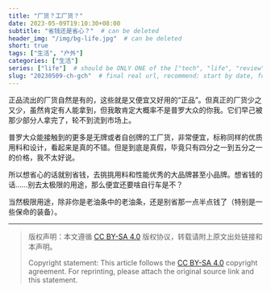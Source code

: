```yaml
---
title: "厂货？工厂货？"
date: 2023-05-09T19:10:30+08:00
subtitle: "省钱还是省心？"  # can be deleted
header_img: "/img/bg-life.jpg"  # can be deleted
short: true
tags: ["生活", "户外"]
categories: ["生活"]
series: ["life"]  # should be ONLY ONE of the ["tech", "life", "review"]
slug: "20230509-ch-gch"  # final real url, recommend: start by date, follow lower case words with hyphen splitter. E.g., `20230316-text-title`
---
```


正品流出的厂货自然是有的，这些就是又便宜又好用的“正品”。但真正的厂货少之又少，虽然肯定有人能拿到，但我敢肯定大概率不是普罗大众的你我。它们早己被那少部分人拿完了，轮不到流到市场上。

普罗大众能接触到的更多是无牌或者自创牌的工厂货，非常便宜，标称同样的优质用料和设计，看起来是真的不错。但是到底是真假，毕竟只有四分之一到五分之一的价格，我不太好说。

所以想省心的话就别省钱，去挑挑用料和性能优秀的大品牌甚至小品牌。想省钱的话……别去太极限的用途，那么便宜还要啥自行车是不？

当然极限用途，除非你是老油条中的老油条，还是别省那一点半点钱了（特别是一些保命的装备）。

---

> 版权声明：本文遵循 [CC BY-SA 4.0](https://creativecommons.org/licenses/by-sa/4.0/deed.zh) 版权协议，转载请附上原文出处链接和本声明。
>
> Copyright statement: This article follows the [CC BY-SA 4.0](https://creativecommons.org/licenses/by-sa/4.0/deed.en) copyright agreement. For reprinting, please attach the original source link and this statement.
